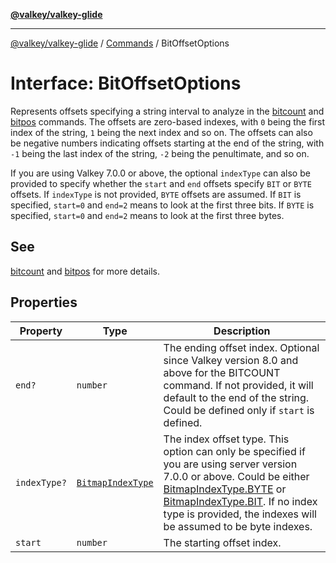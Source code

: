 [**@valkey/valkey-glide**](../../README.md)

***

[@valkey/valkey-glide](../../modules.md) / [Commands](../README.md) / BitOffsetOptions

# Interface: BitOffsetOptions

Represents offsets specifying a string interval to analyze in the [bitcount](../../BaseClient/classes/BaseClient.md#bitcount) and [bitpos](../../BaseClient/classes/BaseClient.md#bitpos) commands.
The offsets are zero-based indexes, with `0` being the first index of the string, `1` being the next index and so on.
The offsets can also be negative numbers indicating offsets starting at the end of the string, with `-1` being
the last index of the string, `-2` being the penultimate, and so on.

If you are using Valkey 7.0.0 or above, the optional `indexType` can also be provided to specify whether the
`start` and `end` offsets specify `BIT` or `BYTE` offsets. If `indexType` is not provided, `BYTE` offsets
are assumed. If `BIT` is specified, `start=0` and `end=2` means to look at the first three bits. If `BYTE` is
specified, `start=0` and `end=2` means to look at the first three bytes.

## See

[bitcount](https://valkey.io/commands/bitcount/) and [bitpos](https://valkey.io/commands/bitpos/) for more details.

## Properties

| Property | Type | Description |
| ------ | ------ | ------ |
| <a id="end"></a> `end?` | `number` | The ending offset index. Optional since Valkey version 8.0 and above for the BITCOUNT command. If not provided, it will default to the end of the string. Could be defined only if `start` is defined. |
| <a id="indextype"></a> `indexType?` | [`BitmapIndexType`](../enumerations/BitmapIndexType.md) | The index offset type. This option can only be specified if you are using server version 7.0.0 or above. Could be either [BitmapIndexType.BYTE](../enumerations/BitmapIndexType.md#byte) or [BitmapIndexType.BIT](../enumerations/BitmapIndexType.md#bit). If no index type is provided, the indexes will be assumed to be byte indexes. |
| <a id="start"></a> `start` | `number` | The starting offset index. |
